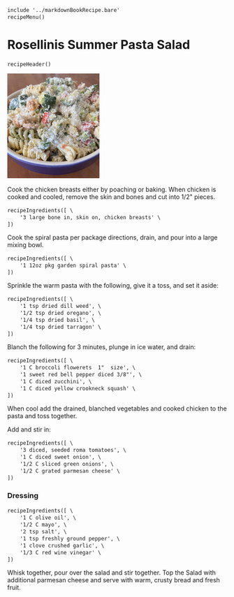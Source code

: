 ~~~ markdown-script
include '../markdownBookRecipe.bare'
recipeMenu()
~~~

# Rosellinis Summer Pasta Salad

~~~ markdown-script
recipeHeader()
~~~

![Rosellinis Summer Pasta Salad](../images/RosellinisSummerPastaSalad.jpg "Rosellinis Summer Pasta Salad")

Cook the chicken breasts either by poaching or baking. When chicken is cooked and cooled, remove the
skin and bones and cut into 1/2" pieces.

~~~ markdown-script
recipeIngredients([ \
    '3 large bone in, skin on, chicken breasts' \
])
~~~

Cook the spiral pasta per package directions, drain, and pour into a large mixing bowl.

~~~ markdown-script
recipeIngredients([ \
    '1 12oz pkg garden spiral pasta' \
])
~~~

Sprinkle the warm pasta with the following, give it a toss, and set it aside:

~~~ markdown-script
recipeIngredients([ \
    '1 tsp dried dill weed', \
    '1/2 tsp dried oregano', \
    '1/4 tsp dried basil', \
    '1/4 tsp dried tarragon' \
])
~~~

Blanch the following for 3 minutes, plunge in ice water, and drain:

~~~ markdown-script
recipeIngredients([ \
    '1 C broccoli flowerets  1"  size', \
    '1 sweet red bell pepper diced 3/8"', \
    '1 C diced zucchini', \
    '1 C diced yellow crookneck squash' \
])
~~~

When cool add the drained, blanched vegetables and cooked chicken to the pasta and toss together.

Add and stir in:

~~~ markdown-script
recipeIngredients([ \
    '3 diced, seeded roma tomatoes', \
    '1 C diced sweet onion', \
    '1/2 C sliced green onions', \
    '1/2 C grated parmesan cheese' \
])
~~~


### Dressing

~~~ markdown-script
recipeIngredients([ \
    '1 C olive oil', \
    '1/2 C mayo', \
    '2 tsp salt', \
    '1 tsp freshly ground pepper', \
    '1 clove crushed garlic', \
    '1/3 C red wine vinegar' \
])
~~~

Whisk together, pour over the salad and stir together. Top the Salad with additional parmesan cheese
and serve with warm, crusty bread and fresh fruit.
